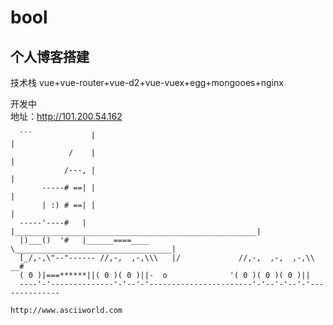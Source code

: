 # bool

## 个人博客搭建
技术栈   vue+vue-router+vue-d2+vue-vuex+egg+mongooes+nginx

开发中  
地址：http://101.200.54.162

      ```             |                                                      |
                 /    |                                                      |
                /---, |                                                      |
           -----# ==| |                                                      |
           | :) # ==| |                                                      |
      -----'----#   | |______________________________________________________|
      |)___()  '#   |______====____   \___________________________________|
      [_/,-,\"--"------ //,-,  ,-,\\\   |/             //,-,  ,-,  ,-,\\ __#
      ( 0 )|===******||( 0 )( 0 )||-  o              '( 0 )( 0 )( 0 )||
      ----'-'--------------'-'--'-'-----------------------'-'--'-'--'-'--------------
  ```
http://www.asciiworld.com
